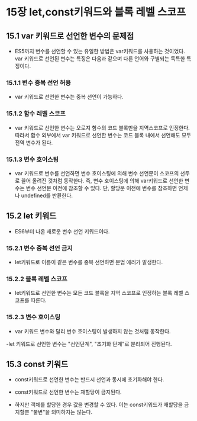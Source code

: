 # 15장 let,const키워드와 블록 레벨 스코프

## 15.1 var 키워드로 선언한 변수의 문제점

- ES5까지 변수를 선언할 수 있는 유일한 방법은 var키워드를 사용하는 것이었다. var 키워드로 선언된 변수는 특징은 다음과 같으며 다른 언어와 구별되는 독특한 특징이다.

### 15.1.1 변수 중복 선언 허용

- var 키워드로 선언한 변수는 중복 선언이 가능하다.

### 15.1.2 함수 레벨 스코프

- var 키워드로 선언한 변수는 오로지 함수의 코드 블록만을 지역스코프로 인정한다. 따라서 함수 외부에서 var 키워드로 선언한 변수는 코드 블록 내에서 선언해도 모두 전역 변수가 된다.

### 15.1.3 변수 호이스팅

- var 키워드로 변수를 선언하면 변수 호이스팅에 의해 변수 선언문이 스코프의 선두로 끌어 올려진 것처럼 동작한다. 즉, 변수 호이스팅에 의해 var키워드로 선언한 변수는 변수 선언문 이전에 참조할 수 있다. 단, 할당문 이전에 변수를 참조하면 언제나 undefined를 반환한다.

## 15.2 let 키워드

- ES6부터 나온 새로운 변수 선언 키워드이다.

### 15.2.1 변수 중복 선언 금지

- let키워드로 이름이 같은 변수를 중복 선언하면 문법 에러가 발생한다.

### 15.2.2 블록 레벨 스코프

- let키워드로 선언한 변수는 모든 코드 블록을 지역 스코프로 인정하는 블록 레벨 스코프를 따른다.

### 15.2.3 변수 호이스팅

- var 키워드 변수와 달리 변수 호이스팅이 발생하지 않는 것처럼 동작한다.

-let 키워드로 선언한 변수는 "선언단계", "초기화 단계"로 분리되어 진행된다.

## 15.3 const 키워드

- const키워드로 선언한 변수는 반드시 선언과 동시에 초기화해야 한다.

- const키워드로 선언한 변수는 재할당이 금지된다.

- 하지만 객체를 할당한 경우 값을 변경할 수 있다. 이는 const키워드가 재할당을 금지할뿐 "불변"을 의미하지는 않는다.
